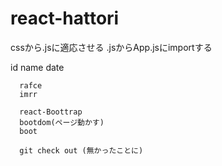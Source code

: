 # react-hattori


cssから.jsに適応させる
.jsからApp.jsにimportする

  <tr>
        <th>id</th>
        <th>name</th>
        <th>date</th>
      </tr>

      rafce
      imrr

      react-Boottrap
      bootdom(ページ動かす)
      boot

      git check out (無かったことに)